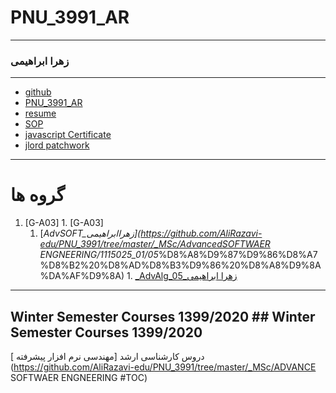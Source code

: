 # PNU_3991_AR
---------	---------
### زهرا ابراهیمی
 	 
---	---
- [github](https://github.com/ebrahimiz)	
- [PNU_3991_AR](https://github.com/ebrahimiz/PNU_3991_AR)	
- [resume](https://ebrahimiz.github.io)
- [SOP](https://github.com/ebrahimiz/SOP) 	
- [javascript Certificate](https://github.com/ebrahimiz/PNU_3991_AR/blob/main/JSceritificate.pdf)	
- [jlord patchwork](https://github.com/ebrahimiz/PNU_3991_AR/blob/main/patchwork.jpg)
  	  
------------------	------------------
#  گروه ها
1. [G-A03]	1. [G-A03]
    1. [_AdvSOFT_زهراابراهیمی](https://github.com/AliRazavi-edu/PNU_3991/tree/master/_MSc/AdvancedSOFTWAER ENGNEERING/1115025_01/05_%D8%A8%D9%87%D9%86%D8%A7%D8%B2%20%D8%AD%D8%B3%D9%86%20%D8%A8%D9%8A%DA%AF%D9%8A)    	    1. [_AdvAlg_05_زهرا ابراهیمی ](https://github.com/AliRazavi-edu/PNU_3991/tree/master/_MSc/AdvancedAlgorithms/1115025_01/05_%D8%A8%D9%87%D9%86%D8%A7%D8%B2%20%D8%AD%D8%B3%D9%86%20%D8%A8%D9%8A%DA%AF%D9%8A)    
      
------------------	------------------
## Winter Semester Courses 1399/2020	## Winter Semester Courses 1399/2020

 دروس کارشناسی ارشد
[مهندسی نرم افزار پیشرفته ](https://github.com/AliRazavi-edu/PNU_3991/tree/master/_MSc/ADVANCE SOFTWAER ENGNEERING #TOC)

